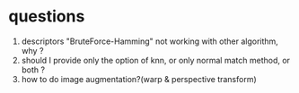 # questions
1. descriptors "BruteForce-Hamming" not working with other algorithm, why ?
2. should I provide only the option of knn, or only normal match method, or both ?
3. how to do image augmentation?(warp & perspective transform)
